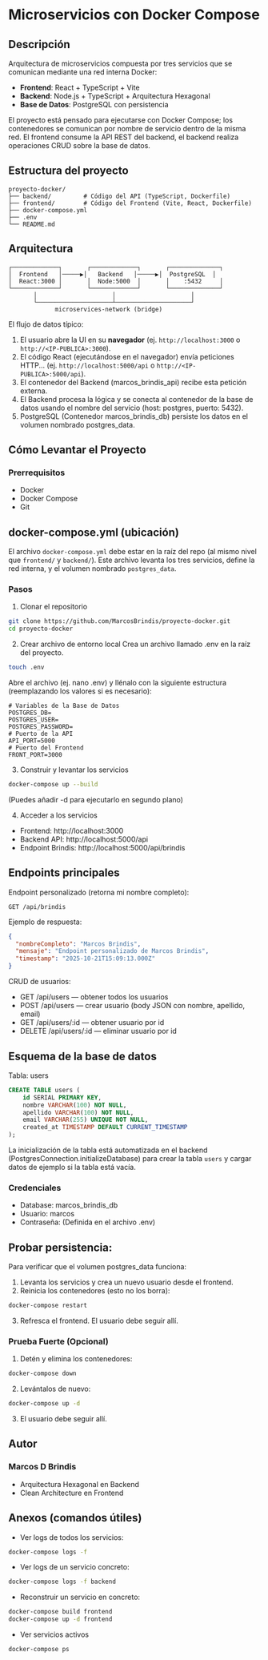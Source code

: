 # Microservicios con Docker Compose

## Descripción
Arquitectura de microservicios compuesta por tres servicios que se comunican mediante una red interna Docker:

- **Frontend**: React + TypeScript + Vite  
- **Backend**: Node.js + TypeScript  + Arquitectura Hexagonal
- **Base de Datos**: PostgreSQL con persistencia

El proyecto está pensado para ejecutarse con Docker Compose; los contenedores se comunican por nombre de servicio dentro de la misma red. El frontend consume la API REST del backend, el backend realiza operaciones CRUD sobre la base de datos.

## Estructura del proyecto

```text
proyecto-docker/
├── backend/         # Código del API (TypeScript, Dockerfile)
├── frontend/        # Código del Frontend (Vite, React, Dockerfile)
├── docker-compose.yml
├── .env
└── README.md
```

## Arquitectura

```text
┌─────────────┐       ┌─────────────┐       ┌──────────────┐
│  Frontend   │─────▶│   Backend   │─────▶│  PostgreSQL  │
│  React:3000 │       │  Node:5000  │       │    :5432     │
└─────────────┘       └─────────────┘       └──────────────┘
       │                     │                     │
       └─────────────────────┴─────────────────────┘
             microservices-network (bridge)
```

El flujo de datos típico:
1. El usuario abre la UI en su **navegador** (ej. `http://localhost:3000` o `http://<IP-PUBLICA>:3000`).
2. El código React (ejecutándose en el navegador) envía peticiones HTTP... (ej. `http://localhost:5000/api` o `http://<IP-PUBLICA>:5000/api`).
3. El contenedor del Backend (marcos_brindis_api) recibe esta petición externa.
4. El Backend procesa la lógica y se conecta al contenedor de la base de datos usando el nombre del servicio (host: postgres, puerto: 5432).
5. PostgreSQL (Contenedor marcos_brindis_db) persiste los datos en el volumen nombrado postgres_data.

## Cómo Levantar el Proyecto

### Prerrequisitos
- Docker  
- Docker Compose  
- Git  

## docker-compose.yml (ubicación)

El archivo `docker-compose.yml` debe estar en la raíz del repo (al mismo nivel que `frontend/` y `backend/`). Este archivo levanta los tres servicios, define la red interna, y el volumen nombrado `postgres_data`.

### Pasos

1. Clonar el repositorio
```bash
git clone https://github.com/MarcosBrindis/proyecto-docker.git
cd proyecto-docker
```


2. Crear archivo de entorno local
Crea un archivo llamado .env en la raíz del proyecto.
```bash
touch .env 
```
Abre el archivo (ej. nano .env) y llénalo con la siguiente estructura (reemplazando los valores si es necesario):

```text
# Variables de la Base de Datos
POSTGRES_DB=
POSTGRES_USER=
POSTGRES_PASSWORD=
# Puerto de la API 
API_PORT=5000
# Puerto del Frontend 
FRONT_PORT=3000
```

3. Construir y levantar los servicios
```bash
docker-compose up --build
```
(Puedes añadir -d para ejecutarlo en segundo plano)

4. Acceder a los servicios

- Frontend: http://localhost:3000
- Backend API: http://localhost:5000/api
- Endpoint Brindis: http://localhost:5000/api/brindis

## Endpoints principales

Endpoint personalizado (retorna mi nombre completo):
```
GET /api/brindis
```
Ejemplo de respuesta:
```json
{
  "nombreCompleto": "Marcos Brindis",
  "mensaje": "Endpoint personalizado de Marcos Brindis",
  "timestamp": "2025-10-21T15:09:13.000Z"
}
```


CRUD de usuarios:
- GET /api/users             — obtener todos los usuarios
- POST /api/users            — crear usuario (body JSON con nombre, apellido, email)
- GET /api/users/:id         — obtener usuario por id
- DELETE /api/users/:id      — eliminar usuario por id

## Esquema de la base de datos

Tabla: users

```sql
CREATE TABLE users (
    id SERIAL PRIMARY KEY,
    nombre VARCHAR(100) NOT NULL,
    apellido VARCHAR(100) NOT NULL,
    email VARCHAR(255) UNIQUE NOT NULL,
    created_at TIMESTAMP DEFAULT CURRENT_TIMESTAMP
);
```
La inicialización de la tabla está automatizada en el backend (PostgresConnection.initializeDatabase) para crear la tabla `users` y cargar datos de ejemplo si la tabla está vacía.

### Credenciales 
- Database: marcos_brindis_db
- Usuario: marcos
- Contraseña: (Definida en el archivo .env)

## Probar persistencia:
Para verificar que el volumen postgres_data funciona:
1. Levanta los servicios y crea un nuevo usuario desde el frontend.
2. Reinicia los contenedores (esto no los borra):
```bash
docker-compose restart
```
3. Refresca el frontend. El usuario debe seguir allí.
### Prueba Fuerte (Opcional)
1. Detén y elimina los contenedores:
```bash
docker-compose down
```
2. Levántalos de nuevo:
```bash
docker-compose up -d
```
3. El usuario debe seguir allí.

## Autor
### Marcos D Brindis
- Arquitectura Hexagonal en Backend
- Clean Architecture en Frontend
## Anexos (comandos útiles)

- Ver logs de todos los servicios:
```bash
docker-compose logs -f
```

- Ver logs de un servicio concreto:
```bash
docker-compose logs -f backend
```

- Reconstruir un servicio en concreto:
```bash
docker-compose build frontend
docker-compose up -d frontend
```
- Ver servicios activos 
```bash
docker-compose ps
```